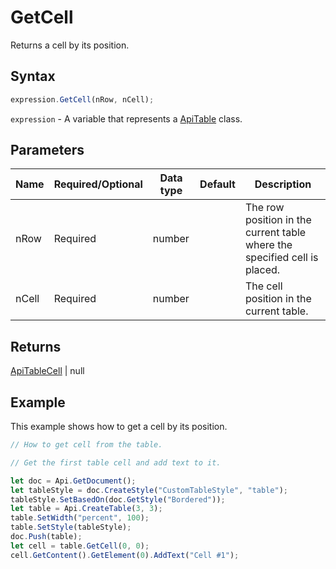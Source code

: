 # GetCell

Returns a cell by its position.

## Syntax

```javascript
expression.GetCell(nRow, nCell);
```

`expression` - A variable that represents a [ApiTable](../ApiTable.md) class.

## Parameters

| **Name** | **Required/Optional** | **Data type** | **Default** | **Description** |
| ------------- | ------------- | ------------- | ------------- | ------------- |
| nRow | Required | number |  | The row position in the current table where the specified cell is placed. |
| nCell | Required | number |  | The cell position in the current table. |

## Returns

[ApiTableCell](../../ApiTableCell/ApiTableCell.md) \| null

## Example

This example shows how to get a cell by its position.

```javascript editor-docx
// How to get cell from the table.

// Get the first table cell and add text to it.

let doc = Api.GetDocument();
let tableStyle = doc.CreateStyle("CustomTableStyle", "table");
tableStyle.SetBasedOn(doc.GetStyle("Bordered"));
let table = Api.CreateTable(3, 3);
table.SetWidth("percent", 100);
table.SetStyle(tableStyle);
doc.Push(table);
let cell = table.GetCell(0, 0);
cell.GetContent().GetElement(0).AddText("Cell #1");
```
